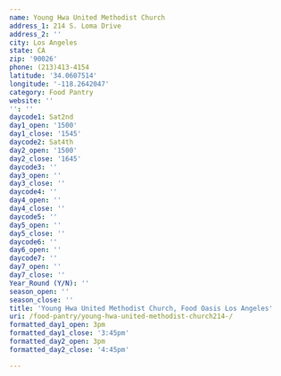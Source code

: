 ```yaml
---
name: Young Hwa United Methodist Church
address_1: 214 S. Loma Drive
address_2: ''
city: Los Angeles
state: CA
zip: '90026'
phone: (213)413-4154
latitude: '34.0607514'
longitude: '-118.2642047'
category: Food Pantry
website: ''
'': ''
daycode1: Sat2nd
day1_open: '1500'
day1_close: '1545'
daycode2: Sat4th
day2_open: '1500'
day2_close: '1645'
daycode3: ''
day3_open: ''
day3_close: ''
daycode4: ''
day4_open: ''
day4_close: ''
daycode5: ''
day5_open: ''
day5_close: ''
daycode6: ''
day6_open: ''
daycode7: ''
day7_open: ''
day7_close: ''
Year_Round (Y/N): ''
season_open: ''
season_close: ''
title: 'Young Hwa United Methodist Church, Food Oasis Los Angeles'
uri: /food-pantry/young-hwa-united-methodist-church214-/
formatted_day1_open: 3pm
formatted_day1_close: '3:45pm'
formatted_day2_open: 3pm
formatted_day2_close: '4:45pm'

---
```

